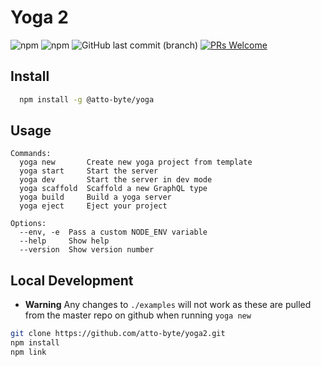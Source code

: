 # Yoga 2

![npm](https://img.shields.io/npm/v/@atto-byte/yoga.svg?style=flat-square)
![npm](https://img.shields.io/npm/dm/@atto-byte/yoga.svg?style=flat-square)
![GitHub last commit (branch)](https://img.shields.io/github/last-commit/atto-byte/yoga2/master.svg?style=flat-square)
[![PRs Welcome](https://img.shields.io/badge/PRs-welcome-brightgreen.svg?style=flat-square)](http://makeapullrequest.com)

## Install

```bash
  npm install -g @atto-byte/yoga
```

## Usage

```
Commands:
  yoga new       Create new yoga project from template
  yoga start     Start the server
  yoga dev       Start the server in dev mode
  yoga scaffold  Scaffold a new GraphQL type
  yoga build     Build a yoga server
  yoga eject     Eject your project

Options:
  --env, -e  Pass a custom NODE_ENV variable
  --help     Show help
  --version  Show version number
```

## Local Development

- **Warning** Any changes to `./examples` will not work as these are pulled from the master repo on github when running `yoga new`

```bash
git clone https://github.com/atto-byte/yoga2.git
npm install
npm link
```

